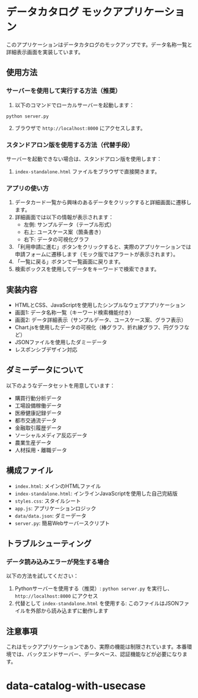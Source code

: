 # データカタログ モックアプリケーション

このアプリケーションはデータカタログのモックアップです。データ名称一覧と詳細表示画面を実装しています。

## 使用方法

### サーバーを使用して実行する方法（推奨）

1. 以下のコマンドでローカルサーバーを起動します：

```
python server.py
```

2. ブラウザで `http://localhost:8000` にアクセスします。

### スタンドアロン版を使用する方法（代替手段）

サーバーを起動できない場合は、スタンドアロン版を使用します：

1. `index-standalone.html` ファイルをブラウザで直接開きます。

### アプリの使い方

1. データカード一覧から興味のあるデータをクリックすると詳細画面に遷移します。
2. 詳細画面では以下の情報が表示されます：
   - 左側: サンプルデータ（テーブル形式）
   - 右上: ユースケース案（箇条書き）
   - 右下: データの可視化グラフ
3. 「利用申請に進む」ボタンをクリックすると、実際のアプリケーションでは申請フォームに遷移します（モック版ではアラートが表示されます）。
4. 「一覧に戻る」ボタンで一覧画面に戻ります。
5. 検索ボックスを使用してデータをキーワードで検索できます。

## 実装内容

- HTMLとCSS、JavaScriptを使用したシンプルなウェブアプリケーション
- 画面1: データ名称一覧（キーワード検索機能付き）
- 画面2: データ詳細表示（サンプルデータ、ユースケース案、グラフ表示）
- Chart.jsを使用したデータの可視化（棒グラフ、折れ線グラフ、円グラフなど）
- JSONファイルを使用したダミーデータ
- レスポンシブデザイン対応

## ダミーデータについて

以下のようなデータセットを用意しています：
- 購買行動分析データ
- 工場設備稼働データ
- 医療健康記録データ
- 都市交通流データ
- 金融取引履歴データ
- ソーシャルメディア反応データ
- 農業生産データ
- 人材採用・離職データ

## 構成ファイル

- `index.html`: メインのHTMLファイル
- `index-standalone.html`: インラインJavaScriptを使用した自己完結版
- `styles.css`: スタイルシート
- `app.js`: アプリケーションロジック
- `data/data.json`: ダミーデータ
- `server.py`: 簡易Webサーバースクリプト

## トラブルシューティング

### データ読み込みエラーが発生する場合

以下の方法を試してください：

1. Pythonサーバーを使用する（推奨）: `python server.py` を実行し、`http://localhost:8000` にアクセス
2. 代替として `index-standalone.html` を使用する: このファイルはJSONファイルを外部から読み込まずに動作します

## 注意事項

これはモックアプリケーションであり、実際の機能は制限されています。本番環境では、バックエンドサーバー、データベース、認証機能などが必要になります。
# data-catalog-with-usecase
